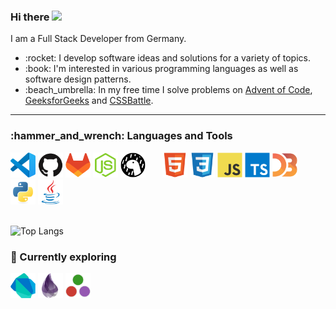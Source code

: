 <!-- https://github.com/ikatyang/emoji-cheat-sheet/blob/master/README.md -->
<h3>Hi there <img src="https://media.giphy.com/media/hvRJCLFzcasrR4ia7z/giphy.gif" width="30px"/></h3>

<p>I am a Full Stack Developer from Germany.</p>

<ul>
  <li>:rocket:</span> I develop software ideas and solutions for a variety of topics.</li>
  <li>:book: I'm interested in various programming languages as well as software design patterns.
  <li>:beach_umbrella: In my free time I solve problems on <a href="https://adventofcode.com/">Advent of Code</a>, <a href="https://practice.geeksforgeeks.org/explore">GeeksforGeeks</a> and <a href="https://cssbattle.dev/")>CSSBattle</a>.</li>
</ul>

---

<h3>:hammer_and_wrench: Languages and Tools</h3>
<span>
  <!-- https://github.com/devicons/devicon/tree/master/icons -->
  <img src="https://github.com/devicons/devicon/blob/master/icons/vscode/vscode-original.svg" title="Visual Studio Code" alt="VSCode" width="40" height="40" />
  <!--<img src="https://github.com/devicons/devicon/blob/master/icons/eslint/eslint-original.svg" title="ESLint" alt="ESLint" width="40" height="40"/>-->
    
  <!--<img src="https://github.com/devicons/devicon/blob/master/icons/git/git-original.svg" title="Git" alt="Git" width="40" height="40"/>-->
  <img src="https://github.com/devicons/devicon/blob/master/icons/github/github-original.svg" title="GitHub" alt="GitHub" width="40" height="40"/>
  <img src="https://github.com/devicons/devicon/blob/master/icons/gitlab/gitlab-original.svg" title="GitLab" alt="GitLab" width="40" height="40"/>
  
  <img src="https://github.com/devicons/devicon/blob/master/icons/nodejs/nodejs-original.svg" title="NodeJS" alt="NodeJS" width="40" height="40"/>
  <!--<img src="https://github.com/devicons/devicon/blob/master/icons/npm/npm-original-wordmark.svg" title="npm" alt="npm" width="40" height="40"/>-->
  <img src="https://github.com/devicons/devicon/blob/master/icons/denojs/denojs-original.svg" title="Deno" alt="Deno" width="40" height="40"/>
</span>
&nbsp;
&nbsp;
&nbsp;
<span>
  <img src="https://github.com/devicons/devicon/blob/master/icons/html5/html5-original.svg" title="HTML5" alt="HTML" width="40" height="40"/>
  <img src="https://github.com/devicons/devicon/blob/master/icons/css3/css3-original.svg" title="CSS3" alt="CSS" width="40" height="40"/>
  <img src="https://github.com/devicons/devicon/blob/master/icons/javascript/javascript-original.svg" title="JavaScript" alt="JS" width="40" height="40"/>
  <img src="https://github.com/devicons/devicon/blob/master/icons/typescript/typescript-original.svg" title="Typescript" alt="Typescript" width="40" height="40"/>
    
  <img src="https://github.com/devicons/devicon/blob/master/icons/d3js/d3js-original.svg" title="d3js" alt="D3" width="40" height="40"/>
  <!--<img src="https://github.com/devicons/devicon/blob/master/icons/threejs/threejs-original.svg" title="Three.js" alt="Three.js" width="40" height="40"/>-->
  <!-- <img src="https://github.com/devicons/devicon/blob/master/icons/tensorflow/tensorflow-original.svg" title="Tensorflow" alt="Tensorflow" width="40" height="40"/> -->
</span>
&nbsp;
&nbsp;
&nbsp;
<span>
  <img src="https://github.com/devicons/devicon/blob/master/icons/python/python-original.svg" title="Python" alt="Python" width="40" height="40"/>
  <img src="https://github.com/devicons/devicon/blob/master/icons/java/java-original.svg" title="Java" alt="Java" width="40" height="40"/>
</span>

<br />
<br />

![Top Langs](https://github-readme-stats.vercel.app/api/top-langs/?username=stolsky&layout=compact)

### :telescope: Currently exploring
<span>
  <img src="https://github.com/devicons/devicon/blob/master/icons/dart/dart-original.svg" title="Dart" alt="Dart" width="40" height="40"/>
  <img src="https://github.com/devicons/devicon/blob/master/icons/elixir/elixir-original.svg" title="Elixir" alt="Elixir" width="40" height="40"/>
  <img src="https://github.com/devicons/devicon/blob/master/icons/julia/julia-original.svg" title="Julia" alt="Julia" width="40" height="40"/>
</span>
